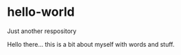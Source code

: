 # hello-world
Just another respository


Hello there... this is a bit about myself with words and stuff.
